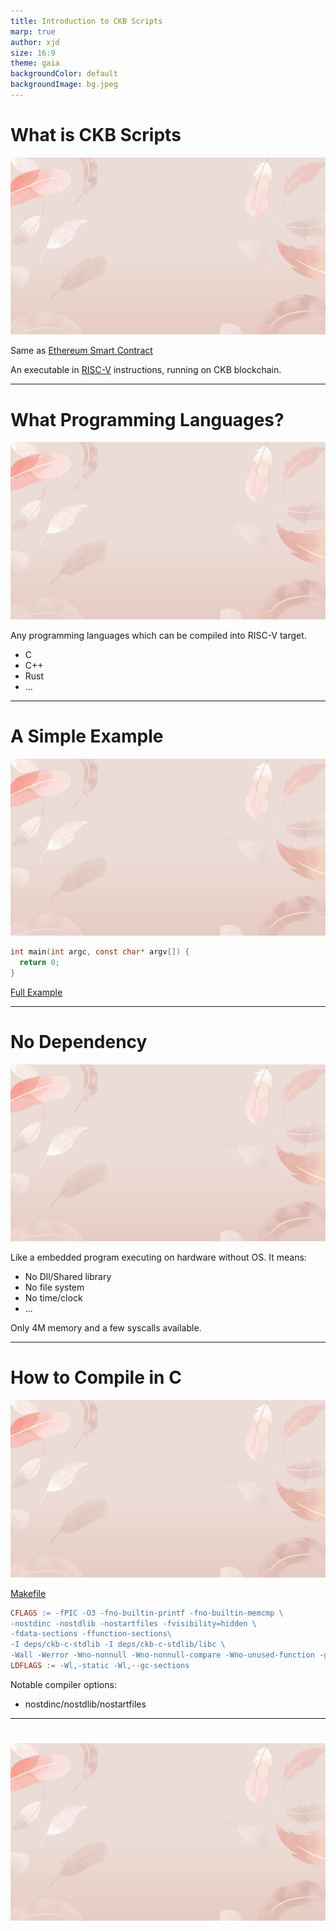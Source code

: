 ```yaml
---
title: Introduction to CKB Scripts
marp: true
author: xjd
size: 16:9
theme: gaia
backgroundColor: default
backgroundImage: bg.jpeg
---
```

# What is CKB Scripts
![bg opacity:90%](./bg.jpeg)
<!-- header: Introduction to CKB Scripts -->

Same as [Ethereum Smart Contract](https://ethereum.org/en/developers/docs/smart-contracts)

An executable in [RISC-V](https://riscv.org/) instructions, running on CKB blockchain.

---
# What Programming Languages?
![bg opacity:90%](./bg.jpeg)
<!-- header: Introduction to CKB Scripts -->

Any programming languages which can be compiled into RISC-V target.
- C
- C++
- Rust
- ...

---
# A Simple Example
![bg opacity:90%](./bg.jpeg)
<!-- header: Introduction to CKB Scripts -->
```C
int main(int argc, const char* argv[]) {
  return 0;
}
```
[Full Example](https://github.com/XuJiandong/risc-v-playground/blob/master/c/hello.c)

---
# No Dependency
![bg opacity:90%](./bg.jpeg)
<!-- header: Introduction to CKB Scripts -->

Like a embedded program executing on hardware without OS. It means:
- No Dll/Shared library
- No file system
- No time/clock
- ...

Only 4M memory and a few syscalls available.


---
# How to Compile in C
![bg opacity:90%](./bg.jpeg)
<!-- header: Introduction to CKB Scripts -->
[Makefile](https://github.com/XuJiandong/risc-v-playground/blob/7cb13fc7774f6e749a391f5993b061e2646c016e/Makefile#L12-L16)
```Makefile
CFLAGS := -fPIC -O3 -fno-builtin-printf -fno-builtin-memcmp \
-nostdinc -nostdlib -nostartfiles -fvisibility=hidden \
-fdata-sections -ffunction-sections\
-I deps/ckb-c-stdlib -I deps/ckb-c-stdlib/libc \
-Wall -Werror -Wno-nonnull -Wno-nonnull-compare -Wno-unused-function -g
LDFLAGS := -Wl,-static -Wl,--gc-sections
```
Notable compiler options:
- nostdinc/nostdlib/nostartfiles


---
# <TODO>
![bg opacity:90%](./bg.jpeg)
<!-- header: Introduction to CKB Scripts -->

